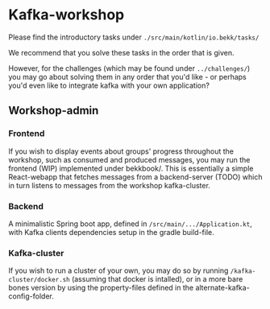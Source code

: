 
# Kafka-workshop

Please find the introductory tasks under `./src/main/kotlin/io.bekk/tasks/`

We recommend that you solve these tasks in the order that is given.

However, for the challenges (which may be found under `../challenges/`) you may go about solving them in any order that you'd like - or perhaps you'd even like to integrate kafka with your own application?

## Workshop-admin

### Frontend

If you wish to display events about groups' progress throughout the workshop, such as consumed and produced messages, you may run the frontend (WIP) implemented under bekkbook/. This is essentially a simple React-webapp that fetches messages from a backend-server (TODO) which in turn listens to messages from the workshop kafka-cluster.

### Backend

A minimalistic Spring boot app, defined in `/src/main/.../Application.kt`, with Kafka clients dependencies setup in the gradle build-file.

### Kafka-cluster

If you wish to run a cluster of your own, you may do so by running `/kafka-cluster/docker.sh` (assuming that docker is intalled), or in a more bare bones version by using the property-files defined in the alternate-kafka-config-folder.

